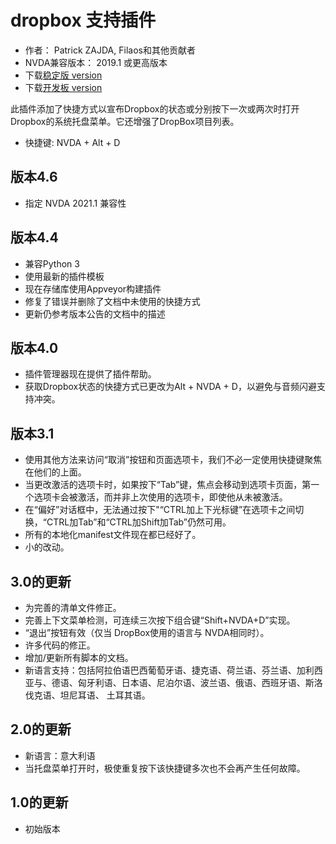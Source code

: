 # dropbox 支持插件 #

* 作者： Patrick ZAJDA, Filaos和其他贡献者
* NVDA兼容版本： 2019.1 或更高版本
* 下载[稳定版 version][1]
* 下载[开发板 version][1]

此插件添加了快捷方式以宣布Dropbox的状态或分别按下一次或两次时打开Dropbox的系统托盘菜单。它还增强了DropBox项目列表。

* 快捷键: NVDA + Alt + D


## 版本4.6 ##

* 指定 NVDA 2021.1 兼容性

## 版本4.4 ##

* 兼容Python 3
* 使用最新的插件模板
* 现在存储库使用Appveyor构建插件
* 修复了错误并删除了文档中未使用的快捷方式
* 更新仍参考版本公告的文档中的描述

## 版本4.0 ##

* 插件管理器现在提供了插件帮助。
* 获取Dropbox状态的快捷方式已更改为Alt + NVDA + D，以避免与音频闪避支持冲突。

## 版本3.1 ##

* 使用其他方法来访问“取消”按钮和页面选项卡，我们不必一定使用快捷键聚焦在他们的上面。
* 当更改激活的选项卡时，如果按下“Tab”键，焦点会移动到选项卡页面，第一个选项卡会被激活，而并非上次使用的选项卡，即使他从未被激活。
* 在“偏好”对话框中，无法通过按下"“CTRL加上下光标键”在选项卡之间切换，“CTRL加Tab”和“CTRL加Shift加Tab”仍然可用。
* 所有的本地化manifest文件现在都已经好了。
* 小的改动。

## 3.0的更新 ##

* 为完善的清单文件修正。
* 完善上下文菜单检测，可连续三次按下组合键“Shift+NVDA+D”实现。
* “退出”按钮有效（仅当 DropBox使用的语言与 NVDA相同时）。
* 许多代码的修正。
* 增加/更新所有脚本的文档。
* 新语言支持：包括阿拉伯语巴西葡萄牙语、捷克语、荷兰语、芬兰语、加利西亚与、德语、匈牙利语、日本语、尼泊尔语、波兰语、俄语、西班牙语、斯洛伐克语、坦尼耳语、
  土耳其语。

## 2.0的更新 ##

* 新语言：意大利语
* 当托盘菜单打开时，极使重复按下该快捷键多次也不会再产生任何故障。

## 1.0的更新 ##

* 初始版本


[1]: https://github.com/ruifontes/dropbox/releases/download/2023.10.01/dropbox-2023.10.01.nvda-addon
